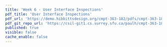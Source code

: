 ```yaml
---
title: 'Week 6 - User Interface Inspections'
pdf_title: 'User Interface Inspections'
pdf_url: 'https://demo.hibbittsdesign.org/cmpt-363-182/pdfs/cmpt-363-182-user-interface-inspections.pdf'
pdf_git_repo_url: 'https://csil-git1.cs.surrey.sfu.ca/paulh/cmpt-363-182-slides/blob/master/user-interface-inspections/slides.md'
published: true
visible: false
cache_enable: false
---
```

